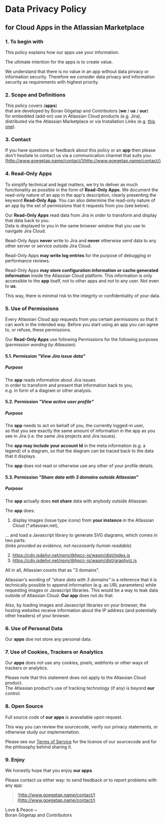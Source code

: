 # Data Privacy Policy
## for Cloud Apps in the Atlassian Marketplace

### 1. To begin with
This policy explains how our apps use your information.

The ultimate intention for the apps is to create value.

We understand that there is no value in an app without data privacy or information security. Therefore we consider data privacy and information security as requirements with highest priority.

### 2. Scope and Definitions
This policy covers (**apps**)  
that are developed by Boran Gögetap and Contributors (**we** / **us** / **our**)  
for embedded (add-on) use in Atlassian Cloud products (e.g. Jira),  
distributed via the Atlassian Marketplace or via Installation Links 
(e.g. [this one](https://developer.atlassian.com/console/install/b8f62955-0fb5-4796-8356-e034c3b34762?signature=12b3e11b37073e054e5b3a919421f140aa593d1541a88a1a95fcf7e6fcaa313d&product=jira)).

### 3. Contact
If you have questions or feedback about this policy or an **app** then please don't hesitate
to contact us via a communication channel that suits you: [http://www.goegetap.name/contact/](http://www.goegetap.name/contact/)

### 4. Read-Only Apps
To simplify technical and legal matters, we try to deliver as much functionality as possible in the form of **Read-Only Apps**. We document the read-only nature of an app in the app's description, clearly presenting the keyword **Read-Only App**. You can also determine the read-only nature of an app by the set of permissions that it requests from you (see below).

Our **Read-Only Apps** read data from Jira in order to transform and display that data back to you.  
Data is displayed to you in the same browser window that you use to navigate Jira Cloud.

Read-Only Apps **never** write to Jira and **never** otherwise send data to any other server or service outside Jira Cloud.

Read-Only Apps **may write log entries** for the purpose of debugging or performance reviews.

Read-Only Apps **may store configuration information or cache generated information** inside the Atlassian Cloud platform. 
This information is only accessible to the **app** itself, not to other apps and not to any user. Not even to **us**.

This way, there is minimal risk to the integrity or confidentiality of your data.

### 5. Use of Permissions
Every Atlassian Cloud app requests from you certain permissions so that it can work in the intended way.
Before you start using an app you can agree to, or refuse, these permissions.

Our **Read-Only Apps** use following Permissions for the following purposes (_permission wording by Atlassian_):

#### 5.1. Permission _"View Jira issue data"_

##### Purpose
The **app** reads information about Jira issues  
in order to transform and present that information back to you,  
e.g. in form of a diagram or other analysis.

#### 5.2. Permission _"View active user profile"_

##### Purpose
The **app** needs to act on behalf of you, the currently logged-in user,  
so that you see exactly the same amount of information in the app as you see in Jira (i.e. the same Jira projects and Jira issues).

The **app may include your account Id** in the meta information (e.g. a legend) of a diagram, so that the diagram can be traced back to the data that it displays.  

The **app** does not read or otherwise use any other of your profile details.

#### 5.3. Permission _"Share data with 3 domains outside Atlassian"_

##### Purpose
The **app** actually does **not share** data with anybody outside Atlassian.  

The **app** does:
1. display images (issue type icons) from **your instance** in the Atlassian Cloud (*.atlassian.net),  

... and load a Javascript library to generate SVG diagrams, which comes in two parts:  
(*links provided as evidence, not necessarily human readable*)

2. https://cdn.jsdelivr.net/npm/@hpcc-js/wasm/dist/index.js
3. https://cdn.jsdelivr.net/npm/@hpcc-js/wasm/dist/graphviz.js

All in all, Atlassian counts that as "3 domains".  

Atlassian's wording of _"share data with 3 domains"_ is a reference that it is technically possible to append information (e.g. as URL parameters)
while requesting images or Javascript libraries. This would be a way to leak data outside of Atlassian Cloud.
**Our app** does not do that.

Also, by loading images and Javascript libraries on your browser, 
the hosting websites receive information about the IP address (and potentially other headers) of your browser.

### 6. Use of Personal Data
Our **apps** doe not store any personal data.

### 7. Use of Cookies, Trackers or Analytics
Our **apps** does not use any cookies, pixels, webfonts or other ways of trackers or analytics.

Please note that this statement does not apply to the Atlassian Cloud product.  
The Atlassian product's use of tracking technology (if any) is beyond **our** control.

### 8. Open Source

Full source code of **our apps** is avavailable upon request.

This way you can review the sourcecode, verify our privacy statements, or otherwise study our implementation.

Please see our [Terms of Service](terms-of-service) for the license of our sourcecode and for the philosophy behind sharing it.

### 9. Enjoy

We honestly hope that you enjoy **our apps**.

Please contact us either way: to send feedback *or* to report problems with any app:
> [http://www.goegetap.name/contact/](http://www.goegetap.name/contact/)

Love & Peace ~  
Boran Gögetap and Contributors
